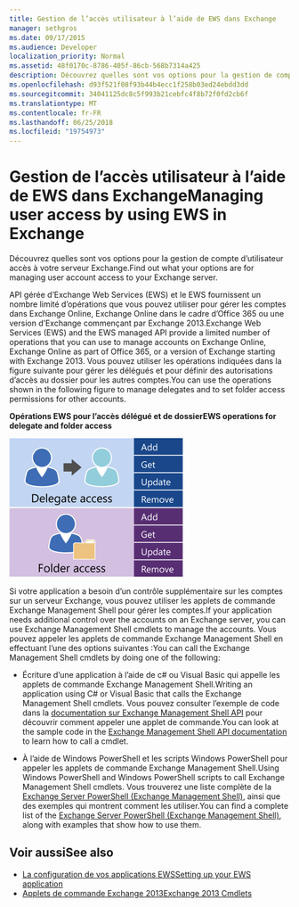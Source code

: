 ```yaml
---
title: Gestion de l’accès utilisateur à l’aide de EWS dans Exchange
manager: sethgros
ms.date: 09/17/2015
ms.audience: Developer
localization_priority: Normal
ms.assetid: 48f0170c-8786-405f-86cb-568b7314a425
description: Découvrez quelles sont vos options pour la gestion de compte d’utilisateur accès à votre serveur Exchange.
ms.openlocfilehash: d93f521f08f93b44b4ecc1f258b03ed24ebdd3dd
ms.sourcegitcommit: 34041125dc8c5f993b21cebfc4f8b72f0fd2cb6f
ms.translationtype: MT
ms.contentlocale: fr-FR
ms.lasthandoff: 06/25/2018
ms.locfileid: "19754973"
---
```

# <a name="managing-user-access-by-using-ews-in-exchange"></a><span data-ttu-id="e73a6-103">Gestion de l’accès utilisateur à l’aide de EWS dans Exchange</span><span class="sxs-lookup"><span data-stu-id="e73a6-103">Managing user access by using EWS in Exchange</span></span>

<span data-ttu-id="e73a6-104">Découvrez quelles sont vos options pour la gestion de compte d’utilisateur accès à votre serveur Exchange.</span><span class="sxs-lookup"><span data-stu-id="e73a6-104">Find out what your options are for managing user account access to your Exchange server.</span></span>
  
<span data-ttu-id="e73a6-105">API gérée d’Exchange Web Services (EWS) et le EWS fournissent un nombre limité d’opérations que vous pouvez utiliser pour gérer les comptes dans Exchange Online, Exchange Online dans le cadre d’Office 365 ou une version d’Exchange commençant par Exchange 2013.</span><span class="sxs-lookup"><span data-stu-id="e73a6-105">Exchange Web Services (EWS) and the EWS managed API provide a limited number of operations that you can use to manage accounts on Exchange Online, Exchange Online as part of Office 365, or a version of Exchange starting with Exchange 2013.</span></span> <span data-ttu-id="e73a6-106">Vous pouvez utiliser les opérations indiquées dans la figure suivante pour gérer les délégués et pour définir des autorisations d’accès au dossier pour les autres comptes.</span><span class="sxs-lookup"><span data-stu-id="e73a6-106">You can use the operations shown in the following figure to manage delegates and to set folder access permissions for other accounts.</span></span> 
  
<span data-ttu-id="e73a6-107">**Opérations EWS pour l’accès délégué et de dossier**</span><span class="sxs-lookup"><span data-stu-id="e73a6-107">**EWS operations for delegate and folder access**</span></span>

![Options de gestion des utilisateurs EWS.](media/Exchange_ManagingUserAccess_1.png)
  
<span data-ttu-id="e73a6-109">Si votre application a besoin d’un contrôle supplémentaire sur les comptes sur un serveur Exchange, vous pouvez utiliser les applets de commande Exchange Management Shell pour gérer les comptes.</span><span class="sxs-lookup"><span data-stu-id="e73a6-109">If your application needs additional control over the accounts on an Exchange server, you can use Exchange Management Shell cmdlets to manage the accounts.</span></span> <span data-ttu-id="e73a6-110">Vous pouvez appeler les applets de commande Exchange Management Shell en effectuant l’une des options suivantes :</span><span class="sxs-lookup"><span data-stu-id="e73a6-110">You can call the Exchange Management Shell cmdlets by doing one of the following:</span></span>
  
- <span data-ttu-id="e73a6-111">Écriture d’une application à l’aide de c# ou Visual Basic qui appelle les applets de commande Exchange Management Shell.</span><span class="sxs-lookup"><span data-stu-id="e73a6-111">Writing an application using C# or Visual Basic that calls the Exchange Management Shell cmdlets.</span></span> <span data-ttu-id="e73a6-112">Vous pouvez consulter l’exemple de code dans la [documentation sur Exchange Management Shell API](../management/exchange-management-shell.md) pour découvrir comment appeler une applet de commande.</span><span class="sxs-lookup"><span data-stu-id="e73a6-112">You can look at the sample code in the [Exchange Management Shell API documentation](../management/exchange-management-shell.md) to learn how to call a cmdlet.</span></span> 
    
- <span data-ttu-id="e73a6-113">À l’aide de Windows PowerShell et les scripts Windows PowerShell pour appeler les applets de commande Exchange Management Shell.</span><span class="sxs-lookup"><span data-stu-id="e73a6-113">Using Windows PowerShell and Windows PowerShell scripts to call Exchange Management Shell cmdlets.</span></span> <span data-ttu-id="e73a6-114">Vous trouverez une liste complète de la [Exchange Server PowerShell (Exchange Management Shell)](https://docs.microsoft.com/fr-fr/powershell/exchange/exchange-server/exchange-management-shell?view=exchange-ps), ainsi que des exemples qui montrent comment les utiliser.</span><span class="sxs-lookup"><span data-stu-id="e73a6-114">You can find a complete list of the [Exchange Server PowerShell (Exchange Management Shell)](https://docs.microsoft.com/fr-fr/powershell/exchange/exchange-server/exchange-management-shell?view=exchange-ps), along with examples that show how to use them.</span></span> 
    
## <a name="see-also"></a><span data-ttu-id="e73a6-115">Voir aussi</span><span class="sxs-lookup"><span data-stu-id="e73a6-115">See also</span></span>

- [<span data-ttu-id="e73a6-116">La configuration de vos applications EWS</span><span class="sxs-lookup"><span data-stu-id="e73a6-116">Setting up your EWS application</span></span>](setting-up-your-ews-application.md)   
- [<span data-ttu-id="e73a6-117">Applets de commande Exchange 2013</span><span class="sxs-lookup"><span data-stu-id="e73a6-117">Exchange 2013 Cmdlets</span></span>](https://docs.microsoft.com/fr-fr/powershell/exchange/?view=exchange-ps)  
    

